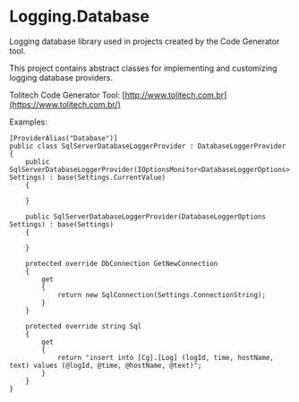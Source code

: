 # Logging.Database
Logging database library used in projects created by the Code Generator tool.

This project contains abstract classes for implementing and customizing logging database providers. 

Tolitech Code Generator Tool: [http://www.tolitech.com.br](https://www.tolitech.com.br/)

Examples:

```
[ProviderAlias("Database")]
public class SqlServerDatabaseLoggerProvider : DatabaseLoggerProvider
{
    public SqlServerDatabaseLoggerProvider(IOptionsMonitor<DatabaseLoggerOptions> Settings) : base(Settings.CurrentValue)
    {

    }

    public SqlServerDatabaseLoggerProvider(DatabaseLoggerOptions Settings) : base(Settings)
    {

    }

    protected override DbConnection GetNewConnection
    {
        get
        {
            return new SqlConnection(Settings.ConnectionString);
        }
    }

    protected override string Sql
    {
        get
        {
            return "insert into [Cg].[Log] (logId, time, hostName, text) values (@logId, @time, @hostName, @text)";
        }
    }
}
```